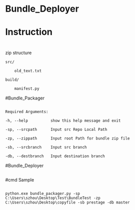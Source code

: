 # Bundle_Deployer

# Instruction
# 
zip structure
	
~~~
src/
		
	old_text.txt
	
build/
				
	manifest.py

~~~
#Bundle_Packager
~~~

Required Arguments:
  
-h, --help       	show this help message and exit
  
-sp, --srcpath    	Input src Repo Local Path
  
-zp, --zippath    	Input root Path for bundle zip file
  
-sb, --srcbranch  	Input src branch
  
-db, --destbranch 	Input destination branch

~~~


#Bundle_Deployer
~~~
~~~
#cmd Sample
~~~

python.exe bundle_packager.py -sp C:\Users\szhou\Desktop\Test\BundleTest -zp C:\Users\szhou\Desktop\copyfile -sb prestage -db master

~~~